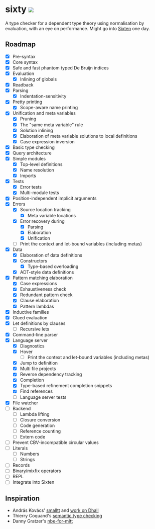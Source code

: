 # sixty ![](https://github.com/ollef/sixty/workflows/Tests/badge.svg)

A type checker for a dependent type theory using normalisation by evaluation,
with an eye on performance.
Might go into [Sixten](https://github.com/ollef/sixten) one day.

## Roadmap

- [x] Pre-syntax
- [x] Core syntax
- [x] Safe and fast phantom typed De Bruijn indices
- [x] Evaluation
  - [x] Inlining of globals
- [x] Readback
- [x] Parsing
  - [x] Indentation-sensitivity
- [x] Pretty printing
  - [x] Scope-aware name printing
- [x] Unification and meta variables
  - [x] Pruning
  - [x] The "same meta variable" rule
  - [x] Solution inlining
  - [x] Elaboration of meta variable solutions to local definitions
  - [x] Case expression inversion
- [x] Basic type checking
- [x] Query architecture
- [x] Simple modules
  - [x] Top-level definitions
  - [x] Name resolution
  - [x] Imports
- [x] Tests
  - [x] Error tests
  - [x] Multi-module tests
- [x] Position-independent implicit arguments
- [x] Errors
  - [x] Source location tracking
    - [x] Meta variable locations
  - [x] Error recovery during
    - [x] Parsing
    - [x] Elaboration
    - [x] Unification
  - [ ] Print the context and let-bound variables (including metas)
- [x] Data
  - [x] Elaboration of data definitions
  - [x] Constructors
    - [x] Type-based overloading
  - [x] ADT-style data definitions
- [x] Pattern matching elaboration
  - [x] Case expressions
  - [x] Exhaustiveness check
  - [x] Redundant pattern check
  - [x] Clause elaboration
  - [x] Pattern lambdas
- [x] Inductive families
- [x] Glued evaluation
- [x] Let definitions by clauses
  - [ ] Recursive lets
- [x] Command-line parser
- [x] Language server
  - [x] Diagnostics
  - [x] Hover
    - [ ] Print the context and let-bound variables (including metas)
  - [x] Jump to definition
  - [x] Multi file projects
  - [x] Reverse dependency tracking
  - [x] Completion
  - [x] Type-based refinement completion snippets
  - [x] Find references
  - [ ] Language server tests
- [x] File watcher
- [ ] Backend
  - [ ] Lambda lifting
  - [ ] Closure conversion
  - [ ] Code generation
  - [ ] Reference counting
  - [ ] Extern code
- [ ] Prevent CBV-incompatible circular values
- [ ] Literals
  - [ ] Numbers
  - [ ] Strings
- [ ] Records
- [ ] Binary/mixfix operators
- [ ] REPL
- [ ] Integrate into Sixten

## Inspiration

* András Kovács' [smalltt](https://github.com/AndrasKovacs/smalltt) and [work on Dhall](https://discourse.dhall-lang.org/t/nbe-type-checking-conversion-checking/55)
* Thierry Coquand's [semantic type checking](http://www.cse.chalmers.se/~coquand/type.ps)
* Danny Gratzer's [nbe-for-mltt](https://github.com/jozefg/nbe-for-mltt)
